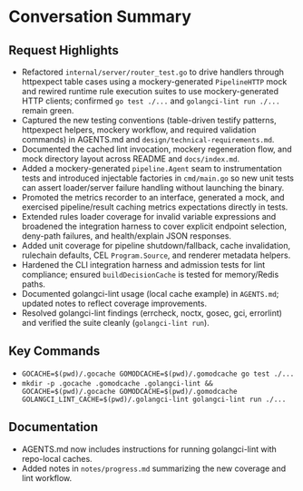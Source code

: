# Conversation Summary

## Request Highlights
- Refactored `internal/server/router_test.go` to drive handlers through httpexpect table cases using a mockery-generated `PipelineHTTP` mock and rewired runtime rule execution suites to use mockery-generated HTTP clients; confirmed `go test ./...` and `golangci-lint run ./...` remain green.
- Captured the new testing conventions (table-driven testify patterns, httpexpect helpers, mockery workflow, and required validation commands) in AGENTS.md and `design/technical-requirements.md`.
- Documented the cached lint invocation, mockery regeneration flow, and mock directory layout across README and `docs/index.md`.
- Added a mockery-generated `pipeline.Agent` seam to instrumentation tests and introduced injectable factories in `cmd/main.go` so new unit tests can assert loader/server failure handling without launching the binary.
- Promoted the metrics recorder to an interface, generated a mock, and exercised pipeline/result caching metrics expectations directly in tests.
- Extended rules loader coverage for invalid variable expressions and broadened the integration harness to cover explicit endpoint selection, deny-path failures, and health/explain JSON responses.
- Added unit coverage for pipeline shutdown/fallback, cache invalidation, rulechain defaults, CEL `Program.Source`, and renderer metadata helpers.
- Hardened the CLI integration harness and admission tests for lint compliance; ensured `buildDecisionCache` is tested for memory/Redis paths.
- Documented golangci-lint usage (local cache example) in `AGENTS.md`; updated notes to reflect coverage improvements.
- Resolved golangci-lint findings (errcheck, noctx, gosec, gci, errorlint) and verified the suite cleanly (`golangci-lint run`).

## Key Commands
- `GOCACHE=$(pwd)/.gocache GOMODCACHE=$(pwd)/.gomodcache go test ./...`
- `mkdir -p .gocache .gomodcache .golangci-lint && GOCACHE=$(pwd)/.gocache GOMODCACHE=$(pwd)/.gomodcache GOLANGCI_LINT_CACHE=$(pwd)/.golangci-lint golangci-lint run ./...`

## Documentation
- AGENTS.md now includes instructions for running golangci-lint with repo-local caches.
- Added notes in `notes/progress.md` summarizing the new coverage and lint workflow.
